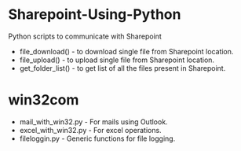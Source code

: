 # Sharepoint-Using-Python
Python scripts to communicate with Sharepoint
  - file_download() - to download single file from Sharepoint location.
  - file_upload() - to upload single file from Sharepoint location.
  - get_folder_list() - to get list of all the files present in Sharepoint.

# win32com
  - mail_with_win32.py - For mails using Outlook.
  - excel_with_win32.py - For excel operations.
  - fileloggin.py - Generic functions for file logging.
  
